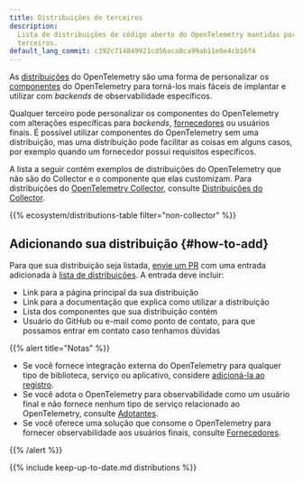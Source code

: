 ```yaml
---
title: Distribuições de terceiros
description:
  Lista de distribuições de código aberto do OpenTelemetry mantidas por
  terceiros.
default_lang_commit: c392c714849921cd56aca8ca99ab11e0e4cb16f4
---
```


As [distribuições][distributions] do OpenTelemetry são uma forma de personalizar
os [componentes][components] do OpenTelemetry para torná-los mais fáceis de
implantar e utilizar com _backends_ de observabilidade específicos.

Qualquer terceiro pode personalizar os componentes do OpenTelemetry com
alterações específicas para _backends_, [fornecedores][vendor] ou usuários
finais. É possível utilizar componentes do OpenTelemetry sem uma distribuição,
mas uma distribuição pode facilitar as coisas em alguns casos, por exemplo
quando um fornecedor possui requisitos específicos.

A lista a seguir contém exemplos de distribuições do OpenTelemetry que não são
do Collector e o componente que elas customizam. Para distribuições do
[OpenTelemetry Collector](/docs/collector), consulte
[Distribuições do Collector](/docs/collector/distributions/).

{{% ecosystem/distributions-table filter="non-collector" %}}

## Adicionando sua distribuição {#how-to-add}

Para que sua distribuição seja listada, [envie um PR] com uma entrada adicionada
à [lista de distribuições][distributions list]. A entrada deve incluir:

- Link para a página principal da sua distribuição
- Link para a documentação que explica como utilizar a distribuição
- Lista dos componentes que sua distribuição contém
- Usuário do GitHub ou e-mail como ponto de contato, para que possamos entrar em
  contato caso tenhamos dúvidas

{{% alert title="Notas" %}}

- Se você fornece integração externa do OpenTelemetry para qualquer tipo de
  biblioteca, serviço ou aplicativo, considere
  [adicioná-la ao registro](/ecosystem/registry/adding).
- Se você adota o OpenTelemetry para observabilidade como um usuário final e não
  fornece nenhum tipo de serviço relacionado ao OpenTelemetry, consulte
  [Adotantes](/ecosystem/adopters).
- Se você oferece uma solução que consome o OpenTelemetry para fornecer
  observabilidade aos usuários finais, consulte
  [Fornecedores](/ecosystem/vendors).

{{% /alert %}}

[envie um PR]: /docs/contributing/pull-requests/

{{% include keep-up-to-date.md distributions %}}

[components]: /docs/concepts/components/
[distributions]: /docs/concepts/distributions/
[distributions list]:
  https://github.com/open-telemetry/opentelemetry.io/tree/main/data/ecosystem/distributions.yaml
[vendor]: ../vendors/
